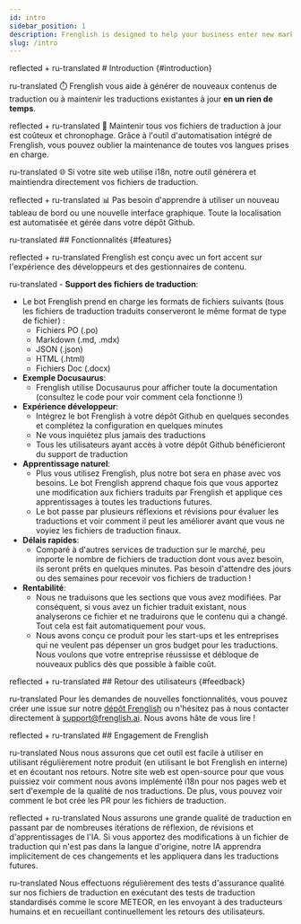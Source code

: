 ```yaml
---
id: intro
sidebar_position: 1
description: Frenglish is designed to help your business enter new markets quickly with automated translations.
slug: /intro
---
```


reflected + ru-translated # Introduction {#introduction}

ru-translated ⏱️ Frenglish vous aide à générer de nouveaux contenus de traduction ou à maintenir les traductions existantes à jour **en un rien de temps**.

reflected + ru-translated 💸 Maintenir tous vos fichiers de traduction à jour est coûteux et chronophage. Grâce à l'outil d'automatisation intégré de Frenglish, vous pouvez oublier la maintenance de toutes vos langues prises en charge.

ru-translated 🌐 Si votre site web utilise i18n, notre outil générera et maintiendra directement vos fichiers de traduction.

reflected + ru-translated 📊 Pas besoin d'apprendre à utiliser un nouveau tableau de bord ou une nouvelle interface graphique. Toute la localisation est automatisée et gérée dans votre dépôt Github.

ru-translated ## Fonctionnalités {#features}

reflected + ru-translated Frenglish est conçu avec un fort accent sur l'expérience des développeurs et des gestionnaires de contenu.

ru-translated - **Support des fichiers de traduction**:
  - Le bot Frenglish prend en charge les formats de fichiers suivants (tous les fichiers de traduction traduits conserveront le même format de type de fichier) :
    - Fichiers PO (.po)
    - Markdown (.md, .mdx)
    - JSON (.json)
    - HTML (.html)
    - Fichiers Doc (.docx)
- **Exemple Docusaurus**:
  - Frenglish utilise Docusaurus pour afficher toute la documentation (consultez le code pour voir comment cela fonctionne !)
- **Expérience développeur**:
  - Intégrez le bot Frenglish à votre dépôt Github en quelques secondes et complétez la configuration en quelques minutes
  - Ne vous inquiétez plus jamais des traductions
  - Tous les utilisateurs ayant accès à votre dépôt Github bénéficieront du support de traduction
- **Apprentissage naturel**:
  - Plus vous utilisez Frenglish, plus notre bot sera en phase avec vos besoins. Le bot Frenglish apprend chaque fois que vous apportez une modification aux fichiers traduits par Frenglish et applique ces apprentissages à toutes les traductions futures.
  - Le bot passe par plusieurs réflexions et révisions pour évaluer les traductions et voir comment il peut les améliorer avant que vous ne voyiez les fichiers de traduction finaux.
- **Délais rapides**:
  - Comparé à d'autres services de traduction sur le marché, peu importe le nombre de fichiers de traduction dont vous avez besoin, ils seront prêts en quelques minutes. Pas besoin d'attendre des jours ou des semaines pour recevoir vos fichiers de traduction !
- **Rentabilité**:
  - Nous ne traduisons que les sections que vous avez modifiées. Par conséquent, si vous avez un fichier traduit existant, nous analyserons ce fichier et ne traduirons que le contenu qui a changé. Tout cela est fait automatiquement pour vous.
  - Nous avons conçu ce produit pour les start-ups et les entreprises qui ne veulent pas dépenser un gros budget pour les traductions. Nous voulons que votre entreprise réussisse et débloque de nouveaux publics dès que possible à faible coût.

reflected + ru-translated ## Retour des utilisateurs {#feedback}

ru-translated Pour les demandes de nouvelles fonctionnalités, vous pouvez créer une issue sur notre [dépôt Frenglish](https://github.com/viv-cheung/frenglish-website-vite) ou n'hésitez pas à nous contacter directement à support@frenglish.ai. Nous avons hâte de vous lire !

reflected + ru-translated ## Engagement de Frenglish

ru-translated Nous nous assurons que cet outil est facile à utiliser en utilisant régulièrement notre produit (en utilisant le bot Frenglish en interne) et en écoutant nos retours. Notre site web est open-source pour que vous puissiez voir comment nous avons implémenté i18n pour nos pages web et sert d'exemple de la qualité de nos traductions. De plus, vous pouvez voir comment le bot crée les PR pour les fichiers de traduction.

reflected + ru-translated Nous assurons une grande qualité de traduction en passant par de nombreuses itérations de réflexion, de révisions et d'apprentissages de l'IA. Si vous apportez des modifications à un fichier de traduction qui n'est pas dans la langue d'origine, notre IA apprendra implicitement de ces changements et les appliquera dans les traductions futures.

ru-translated Nous effectuons régulièrement des tests d'assurance qualité sur nos fichiers de traduction en exécutant des tests de traduction standardisés comme le score METEOR, en les envoyant à des traducteurs humains et en recueillant continuellement les retours des utilisateurs.